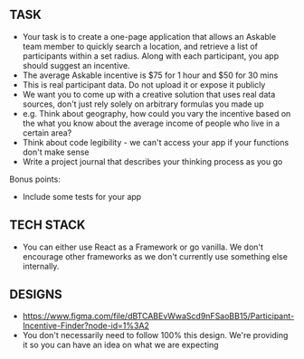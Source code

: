 ## TASK

- Your task is to create a one-page application that allows an Askable team member to quickly search a location, and retrieve a list of participants within a set radius. Along with each participant, you app should suggest an incentive.
- The average Askable incentive is $75 for 1 hour and $50 for 30 mins
- This is real participant data. Do not upload it or expose it publicly
- We want you to come up with a creative solution that uses real data sources, don't just rely solely on arbitrary formulas you made up
- e.g. Think about geography, how could you vary the incentive based on the what you know about the average income of people who live in a certain area?
- Think about code legibility - we can't access your app if your functions don't make sense
- Write a project journal that describes your thinking process as you go

Bonus points:
- Include some tests for your app

## TECH STACK

- You can either use React as a Framework or go vanilla. We don't encourage other frameworks as we don't currently use something else internally.

## DESIGNS

- https://www.figma.com/file/dBTCABEvWwaScd9nFSaoBB15/Participant-Incentive-Finder?node-id=1%3A2
- You don't necessarily need to follow 100% this design. We're providing it so you can have an idea on what we are expecting
